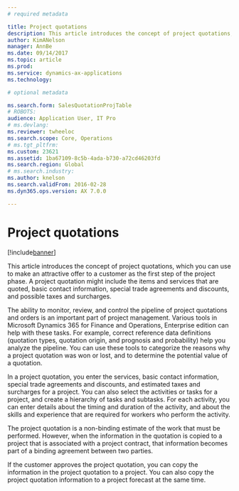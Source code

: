 ```yaml
---
# required metadata

title: Project quotations
description: This article introduces the concept of project quotations, which you can use to make an attractive offer to a customer as the first step of the project phase. A project quotation might include the items and services that are quoted, basic contact information, special trade agreements and discounts, and possible taxes and surcharges. 
author: KimANelson
manager: AnnBe
ms.date: 09/14/2017
ms.topic: article
ms.prod: 
ms.service: dynamics-ax-applications
ms.technology: 

# optional metadata

ms.search.form: SalesQuotationProjTable
# ROBOTS: 
audience: Application User, IT Pro
# ms.devlang: 
ms.reviewer: twheeloc
ms.search.scope: Core, Operations
# ms.tgt_pltfrm: 
ms.custom: 23621
ms.assetid: 1ba67109-8c5b-4ada-b730-a72cd46203fd
ms.search.region: Global
# ms.search.industry: 
ms.author: knelson
ms.search.validFrom: 2016-02-28
ms.dyn365.ops.version: AX 7.0.0

---
```


# Project quotations

[!include[banner](../includes/banner.md)]


This article introduces the concept of project quotations, which you can use to make an attractive offer to a customer as the first step of the project phase. A project quotation might include the items and services that are quoted, basic contact information, special trade agreements and discounts, and possible taxes and surcharges. 

The ability to monitor, review, and control the pipeline of project quotations and orders is an important part of project management. Various tools in Microsoft Dynamics 365 for Finance and Operations, Enterprise edition can help with these tasks. For example, correct reference data definitions (quotation types, quotation origin, and prognosis and probability) help you analyze the pipeline. You can use these tools to categorize the reasons why a project quotation was won or lost, and to determine the potential value of a quotation. 

In a project quotation, you enter the services, basic contact information, special trade agreements and discounts, and estimated taxes and surcharges for a project. You can also select the activities or tasks for a project, and create a hierarchy of tasks and subtasks. For each activity, you can enter details about the timing and duration of the activity, and about the skills and experience that are required for workers who perform the activity. 

The project quotation is a non-binding estimate of the work that must be performed. However, when the information in the quotation is copied to a project that is associated with a project contract, that information becomes part of a binding agreement between two parties. 

If the customer approves the project quotation, you can copy the information in the project quotation to a project. You can also copy the project quotation information to a project forecast at the same time.




